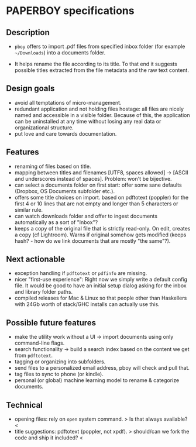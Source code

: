 # PAPERBOY specifications

## Description

- `pboy` offers to import .pdf files from specified inbox folder (for example `~/Downloads`) into a documents folder.

- It helps rename the file according to its title. To that end it suggests possible titles extracted from the file metadata and the raw text content.


## Design goals

- avoid all temptations of micro-management.
- redundant application and not holding files hostage: all files are nicely named and accessible in a visible folder. Because of this, the application can be uninstalled at any time without losing any real data or organizational structure.
- put love and care towards documentation.


## Features

- renaming of files based on title.
- mapping between titles and filenames [UTF8, spaces allowed] -> [ASCII and underscores instead of spaces]. Problem: won't be bijective.
- can select a documents folder on first start: offer some sane defaults (Dropbox, OS Documents subfolder etc.).
- offers some title choices on import. based on pdftotext (poppler) for the first 4 or 10 lines that are not empty and longer than 5 characters or similar rule.
- can watch downloads folder and offer to ingest documents automatically as a sort of "Inbox"?
- keeps a copy of the original file that is strictly read-only. On edit, creates a copy (cf Lightroom). Warns if original somehow gets modified (keeps hash? - how do we link documents that are mostly "the same"?).


## Next actionable

- exception handling if `pdftotext` or `pdfinfo` are missing.
- nicer "first-use experience": Right now we simply write a default config file. It would be good to have an initial setup dialog asking for the inbox and library folder paths.
- compiled releases for Mac & Linux so that people other than Haskellers with 24Gb worth of stack/GHC installs can actually use this.


## Possible future features

- make the utility work without a UI -> import documents using only command-line flags.
- search functionality -> build a search index based on the content we get from `pdftotext`.
- tagging or organizing into subfolders.
- send files to a personalized email address, pboy will check and pull that.
- tag files to sync to phone (or kindle).
- personal (or global) machine learning model to rename & categorize documents.


## Technical

- opening files: rely on `open` system command. > Is that always available? <
- title suggestions: pdftotext (poppler, not xpdf). > should/can we fork the code and ship it included? <

